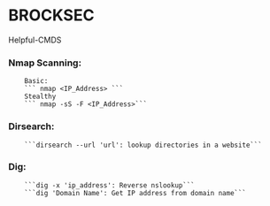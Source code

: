 # BROCKSEC

Helpful-CMDS

### Nmap Scanning:
        Basic:
        ``` nmap <IP_Address> ```
        Stealthy
        ``` nmap -sS -F <IP_Address>```


### Dirsearch:
        ```dirsearch --url 'url': lookup directories in a website```

### Dig:
        ```dig -x 'ip_address': Reverse nslookup```
        ```dig 'Domain Name': Get IP address from domain name```

        



